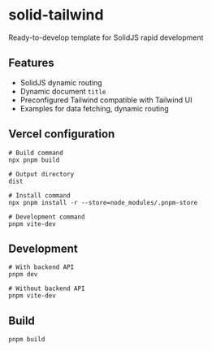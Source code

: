 # solid-tailwind

Ready-to-develop template for SolidJS rapid development

## Features

- SolidJS dynamic routing
- Dynamic document `title`
- Preconfigured Tailwind compatible with Tailwind UI
- Examples for data fetching, dynamic routing

## Vercel configuration

```
# Build command
npx pnpm build

# Output directory
dist

# Install command
npx pnpm install -r --store=node_modules/.pnpm-store

# Development command
pnpm vite-dev
```

## Development

```
# With backend API
pnpm dev

# Without backend API
pnpm vite-dev
```

## Build

```
pnpm build
```

